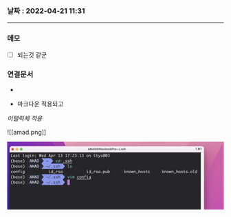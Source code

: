 ### 날짜 : 2022-04-21 11:31
---
### 메모
- [ ] 되는것 같군

### 연결문서
-


- 마크다운 적용되고

*이탤릭체 적용*

![[amad.png]]

<img src="amad1.png" alt="fffff">